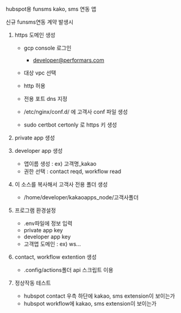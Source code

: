 hubspot용 funsms kako, sms 연동 앱

신규 funsms연동 계약 발생시 

1. https 도메인 생성
   - gcp console 로그인
     - developer@performars.com
     
   - 대상 vpc 선택
   - http 허용
   - 전용 포트 dns 지정
   - /etc/nginx/conf.d/ 에 고객사 conf 파일 생성
   - sudo certbot certonly 로 https 키 생성
   
3. private app 생성
   
5. developer app 생성
   - 앱이름 생성 : ex) 고객명_kakao
   - 권한 선택 : contact reqd, workflow read
   
7. 이 소스를 복사해서 고객사 전용 폴더 생성
   - /home/developer/kakaoapps_node/고객사폴더
   
8. 프로그램 환경설정
   - .env파일에 정보 입력
   - private app key
   - developer app key
   - 고객앱 도메인 : ex) ws...

9. contact, workflow extention 생성
   - .config/actions폴더 api 스크립트 이용

10. 정상작동 테스트
    - hubspot contact 우측 하단에 kakao, sms extension이 보이는가
    - hubspot workflow에 kakao, sms extension이 보이는가



